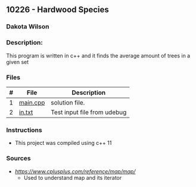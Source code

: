 ## 10226 - Hardwood Species
### Dakota Wilson 
### Description:

This program is written in c++ and it finds the average amount of trees in a given set

### Files

|   #   | File                       | Description                                                |
| :---: | -------------------------- | ---------------------------------------------------------- |
|   1   | [main.cpp](./main.cpp)     | solution file.                                             |
|   2   | [in.txt](./in.txt)         | Test input file from udebug                                |

### Instructions

- This project was compiled using c++ 11

### Sources

- *https://www.cplusplus.com/reference/map/map/*
    - Used to understand map and its iterator

